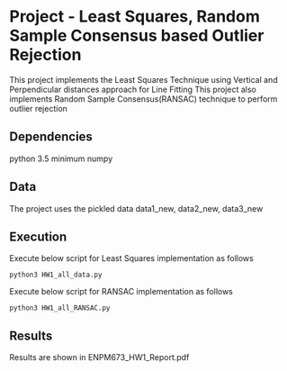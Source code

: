 # Project - Least Squares, Random Sample Consensus based Outlier Rejection
This project implements the Least Squares Technique using Vertical and Perpendicular distances approach for Line Fitting
This project also implements Random Sample Consensus(RANSAC) technique to perform outlier rejection

## Dependencies
python 3.5 minimum
numpy

## Data
The project uses the pickled data data1_new, data2_new, data3_new 

## Execution
Execute below script for Least Squares implementation as follows

`python3 HW1_all_data.py`

Execute below script for RANSAC implementation as follows

`python3 HW1_all_RANSAC.py`

## Results
Results are shown in ENPM673_HW1_Report.pdf
